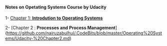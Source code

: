 

#### Notes on Opetating Systems Course by Udacity  

1- [Chapter 1: __Introdution to Operating Systems__ ](https://github.com/nairuzabulhul/.CodeBits/blob/master/Operating%20Systems/Udacity%20-%20Chapter1.md)

2- [Chapter 2 : __Processes and Process Management__] (https://github.com/nairuzabulhul/.CodeBits/blob/master/Operating%20Systems/Udacity-%20Chapter2.md)
